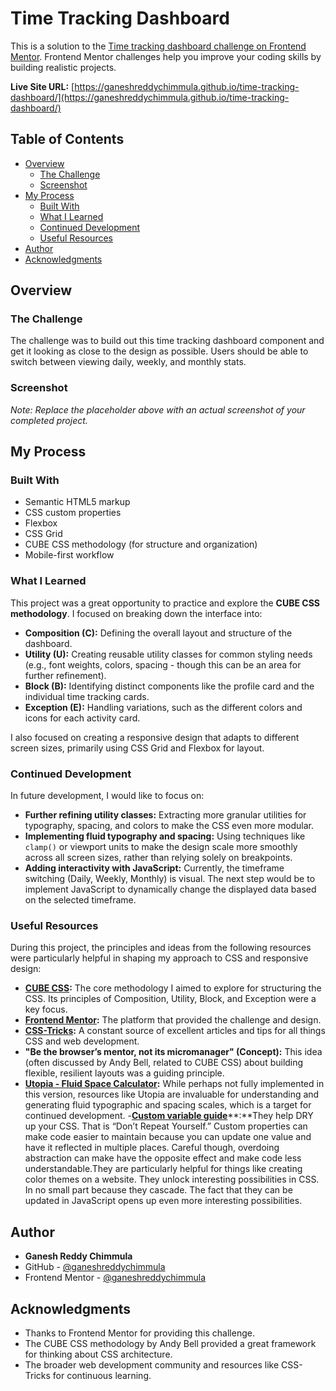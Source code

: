 # Time Tracking Dashboard

This is a solution to the [Time tracking dashboard challenge on Frontend Mentor](https://www.frontendmentor.io/challenges/time-tracking-dashboard-component-PEQNxT2QQ). Frontend Mentor challenges help you improve your coding skills by building realistic projects.

**Live Site URL:** [https://ganeshreddychimmula.github.io/time-tracking-dashboard/](https://ganeshreddychimmula.github.io/time-tracking-dashboard/)

## Table of Contents

- [Overview](#overview)
  - [The Challenge](#the-challenge)
  - [Screenshot](#screenshot)
- [My Process](#my-process)
  - [Built With](#built-with)
  - [What I Learned](#what-i-learned)
  - [Continued Development](#continued-development)
  - [Useful Resources](#useful-resources)
- [Author](#author)
- [Acknowledgments](#acknowledgments)

## Overview

### The Challenge

The challenge was to build out this time tracking dashboard component and get it looking as close to the design as possible. Users should be able to switch between viewing daily, weekly, and monthly stats.

### Screenshot

*Note: Replace the placeholder above with an actual screenshot of your completed project.*

## My Process

### Built With

- Semantic HTML5 markup
- CSS custom properties
- Flexbox
- CSS Grid
- CUBE CSS methodology (for structure and organization)
- Mobile-first workflow

### What I Learned

This project was a great opportunity to practice and explore the **CUBE CSS methodology**. I focused on breaking down the interface into:
- **Composition (C):** Defining the overall layout and structure of the dashboard.
- **Utility (U):** Creating reusable utility classes for common styling needs (e.g., font weights, colors, spacing - though this can be an area for further refinement).
- **Block (B):** Identifying distinct components like the profile card and the individual time tracking cards.
- **Exception (E):** Handling variations, such as the different colors and icons for each activity card.

I also focused on creating a responsive design that adapts to different screen sizes, primarily using CSS Grid and Flexbox for layout.

### Continued Development

In future development, I would like to focus on:

- **Further refining utility classes:** Extracting more granular utilities for typography, spacing, and colors to make the CSS even more modular.
- **Implementing fluid typography and spacing:** Using techniques like `clamp()` or viewport units to make the design scale more smoothly across all screen sizes, rather than relying solely on breakpoints.
- **Adding interactivity with JavaScript:** Currently, the timeframe switching (Daily, Weekly, Monthly) is visual. The next step would be to implement JavaScript to dynamically change the displayed data based on the selected timeframe.

### Useful Resources

During this project, the principles and ideas from the following resources were particularly helpful in shaping my approach to CSS and responsive design:

- [**CUBE CSS**](https://cube.css.com)**:** The core methodology I aimed to explore for structuring the CSS. Its principles of Composition, Utility, Block, and Exception were a key focus.
- [**Frontend Mentor**](https://www.frontendmentor.io)**:** The platform that provided the challenge and design.
- [**CSS-Tricks**](https://css-tricks.com)**:** A constant source of excellent articles and tips for all things CSS and web development.
- **"Be the browser’s mentor, not its micromanager" (Concept):** This idea (often discussed by Andy Bell, related to CUBE CSS) about building flexible, resilient layouts was a guiding principle.
- [**Utopia - Fluid Space Calculator**](https://utopia.fyi/space/calculator)**:** While perhaps not fully implemented in this version, resources like Utopia are invaluable for understanding and generating fluid typographic and spacing scales, which is a target for continued development.
-[**Custom variable guide**](https://css-tricks.com/a-complete-guide-to-custom-properties/)**:**They help DRY up your CSS. That is “Don’t Repeat Yourself.” Custom properties can make code easier to maintain because you can update one value and have it reflected in multiple places. Careful though, overdoing abstraction can make have the opposite effect and make code less understandable.They are particularly helpful for things like creating color themes on a website.
They unlock interesting possibilities in CSS. In no small part because they cascade.
The fact that they can be updated in JavaScript opens up even more interesting possibilities.

## Author

- **Ganesh Reddy Chimmula**
- GitHub - [@ganeshreddychimmula](https://github.com/ganeshreddychimmula)
- Frontend Mentor - [@ganeshreddychimmula](https://www.frontendmentor.io/profile/ganeshreddychimmula)

## Acknowledgments

- Thanks to Frontend Mentor for providing this challenge.
- The CUBE CSS methodology by Andy Bell provided a great framework for thinking about CSS architecture.
- The broader web development community and resources like CSS-Tricks for continuous learning.